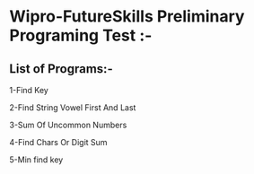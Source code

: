 # Wipro-FutureSkills Preliminary Programing Test :-

## List of Programs:-

1-Find Key

2-Find String Vowel First And Last

3-Sum Of Uncommon Numbers

4-Find Chars Or Digit Sum

5-Min find key
